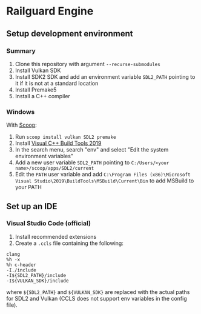 # Railguard Engine

## Setup development environment

### Summary

1. Clone this repository with argument `--recurse-submodules`
1. Install Vulkan SDK
2. Install SDK2 SDK and add an environment variable `SDL2_PATH` pointing to it if it is not at a standard location
3. Install Premake5
4. Install a C++ compiler

### Windows

With [Scoop](https://scoop.sh):
1. Run `scoop install vulkan SDL2 premake`
2. Install [Visual C++ Build Tools 2019](https://visualstudio.microsoft.com/downloads/#build-tools-for-visual-studio-2019)
3. In the search menu, search "env" and select "Edit the system environment variables"
4. Add a new user variable `SDL2_PATH` pointing to `C:/Users/<your name>/scoop/apps/SDL2/current`
5. Edit the `PATH` user variable and add `C:\Program Files (x86)\Microsoft Visual Studio\2019\BuildTools\MSBuild\Current\Bin` to add MSBuild to your PATH

## Set up an IDE

### Visual Studio Code (official)

1. Install recommended extensions
2. Create a `.ccls` file containing the following:

```
clang
%h -x
%h c-header
-I./include
-I${SDL2_PATH}/include
-I${VULKAN_SDK}/include
```
where `${SDL2_PATH}` and `${VULKAN_SDK}` are replaced with the actual paths for SDL2 and Vulkan (CCLS does not support env variables in the config file).
